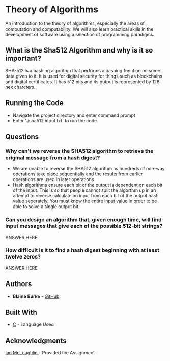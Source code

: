 # Theory of Algorithms
An introduction to the theory of algorithms, especially the areas of computation and computability. We will also learn practical skills in the development of software using a selection of programming paradigms.


## What is the Sha512 Algorithm and why is it so important?
SHA-512 is a hashing algorithm that performs a hashing function on some data given to it. It is used for digital security for things such as blockchains and digital certificates. It has 512 bits and its output is represented by 128 hex charcters. 

## Running the Code
* Navigate the project directory and enter command prompt
* Enter './sha512 input.txt' to run the code.


## Questions
### Why can't we reverse the SHA512 algorithm to retrieve the original message from a hash digest?
* We are unable to reverse the SHA512 algorithm as hundreds of one-way operations take place sequentially and the results from earlier operations are used in later operations
* Hash algorithms ensure each bit of the output is dependent on each bit of the input. This is so that people cannot split the algorthm up in an attempt to reverse calculate an input from each bit of the output hash value seperately. You must know the entire input value in order to be able to solve a single output bit.

### Can you design an algorithm that, given enough time, will find input messages that give each of the possible 512-bit strings?
ANSWER HERE

### How difficult is it to find a hash digest beginning with at least twelve zeros?
ANSWER HERE

## Authors
             
* **Blaine Burke** - [GitHub](https://github.com/BurkeBlaine1999)

## Built With
* [C](https://visualstudio.microsoft.com/vs/features/cplusplus/) - Language Used

## Acknowledgments
[Ian McLoughlin ](https://github.com/ianmcloughlin) - Provided the Assignment
